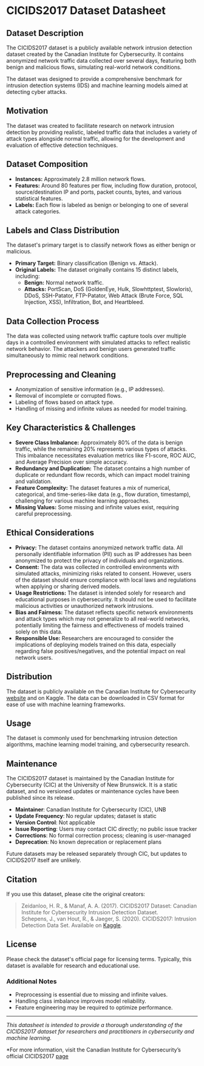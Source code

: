 # CICIDS2017 Dataset Datasheet

## Dataset Description

The CICIDS2017 dataset is a publicly available network intrusion detection dataset created by the Canadian Institute for Cybersecurity. It contains anonymized network traffic data collected over several days, featuring both benign and malicious flows, simulating real-world network conditions.

The dataset was designed to provide a comprehensive benchmark for intrusion detection systems (IDS) and machine learning models aimed at detecting cyber attacks.

## Motivation

The dataset was created to facilitate research on network intrusion detection by providing realistic, labeled traffic data that includes a variety of attack types alongside normal traffic, allowing for the development and evaluation of effective detection techniques.

## Dataset Composition

- **Instances:** Approximately 2.8 million network flows.
- **Features:** Around 80 features per flow, including flow duration, protocol, source/destination IP and ports, packet counts, bytes, and various statistical features.
- **Labels:** Each flow is labeled as benign or belonging to one of several attack categories.

## Labels and Class Distribution

The dataset's primary target is to classify network flows as either benign or malicious.

- **Primary Target:** Binary classification (Benign vs. Attack).
- **Original Labels:** The dataset originally contains 15 distinct labels, including:
  - **Benign:** Normal network traffic.
  - **Attacks:** PortScan, DoS (GoldenEye, Hulk, Slowhttptest, Slowloris), DDoS, SSH-Patator, FTP-Patator, Web Attack (Brute Force, SQL Injection, XSS), Infiltration, Bot, and Heartbleed.

## Data Collection Process

The data was collected using network traffic capture tools over multiple days in a controlled environment with simulated attacks to reflect realistic network behavior. The attackers and benign users generated traffic simultaneously to mimic real network conditions.

## Preprocessing and Cleaning

- Anonymization of sensitive information (e.g., IP addresses).
- Removal of incomplete or corrupted flows.
- Labeling of flows based on attack type.
- Handling of missing and infinite values as needed for model training.

## Key Characteristics & Challenges

- **Severe Class Imbalance:** Approximately 80% of the data is benign traffic, while the remaining 20% represents various types of attacks. This imbalance necessitates evaluation metrics like F1-score, ROC AUC, and Average Precision over simple accuracy.
- **Redundancy and Duplication:** The dataset contains a high number of duplicate or redundant flow records, which can impact model training and validation.
- **Feature Complexity:** The dataset features a mix of numerical, categorical, and time-series-like data (e.g., flow duration, timestamp), challenging for various machine learning approaches.
- **Missing Values:** Some missing and infinite values exist, requiring careful preprocessing.

## Ethical Considerations

- **Privacy:** The dataset contains anonymized network traffic data. All personally identifiable information (PII) such as IP addresses has been anonymized to protect the privacy of individuals and organizations.
- **Consent:** The data was collected in controlled environments with simulated attacks, minimizing risks related to consent. However, users of the dataset should ensure compliance with local laws and regulations when applying or sharing derived models.
- **Usage Restrictions:** The dataset is intended solely for research and educational purposes in cybersecurity. It should not be used to facilitate malicious activities or unauthorized network intrusions.
- **Bias and Fairness:** The dataset reflects specific network environments and attack types which may not generalize to all real-world networks, potentially limiting the fairness and effectiveness of models trained solely on this data.
- **Responsible Use:** Researchers are encouraged to consider the implications of deploying models trained on this data, especially regarding false positives/negatives, and the potential impact on real network users.


## Distribution

The dataset is publicly available on the Canadian Institute for Cybersecurity [website](https://www.unb.ca/cic/datasets/ids-2017.html) and on Kaggle. The data can be downloaded in CSV format for ease of use with machine learning frameworks.

## Usage

The dataset is commonly used for benchmarking intrusion detection algorithms, machine learning model training, and cybersecurity research.

## Maintenance

The CICIDS2017 dataset is maintained by the Canadian Institute for Cybersecurity (CIC) at the University of New Brunswick. It is a static dataset, and no versioned updates or maintenance cycles have been published since its release.

- **Maintainer**: Canadian Institute for Cybersecurity (CIC), UNB  
- **Update Frequency**: No regular updates; dataset is static  
- **Version Control**: Not applicable  
- **Issue Reporting**: Users may contact CIC directly; no public issue tracker  
- **Corrections**: No formal correction process; cleaning is user-managed  
- **Deprecation**: No known deprecation or replacement plans  

Future datasets may be released separately through CIC, but updates to CICIDS2017 itself are unlikely.

## Citation

If you use this dataset, please cite the original creators:

> Zeidanloo, H. R., & Manaf, A. A. (2017). CICIDS2017 Dataset: Canadian Institute for Cybersecurity Intrusion Detection Dataset.  
> Schepens, J., van Hout, R., & Jaeger, S. (2020). CICIDS2017: Intrusion Detection Data Set. Available on [Kaggle](https://www.kaggle.com/datasets/).

## License

Please check the dataset's official page for licensing terms. Typically, this dataset is available for research and educational use.

### Additional Notes

- Preprocessing is essential due to missing and infinite values.
- Handling class imbalance improves model reliability.
- Feature engineering may be required to optimize performance.

---

*This datasheet is intended to provide a thorough understanding of the CICIDS2017 dataset for researchers and practitioners in cybersecurity and machine learning.*

*For more information, visit the Canadian Institute for Cybersecurity’s official CICIDS2017 [page](https://www.unb.ca/cic/datasets/ids-2017.html)
